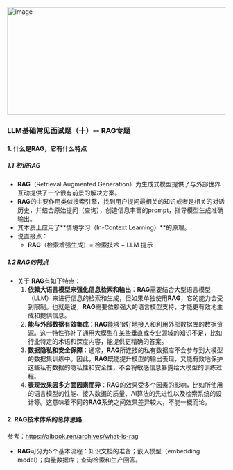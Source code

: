 <img width="601" height="249" alt="image" src="https://github.com/user-attachments/assets/b5af1102-1293-4fee-b030-930b80c3da98" />

### LLM基础常见面试题（十）-- RAG专题
#### 1. 什么是RAG，它有什么特点
##### 1.1 初识RAG
- **RAG**（Retrieval Augmented Generation）为生成式模型提供了与外部世界互动提供了一个很有前景的解决方案。
- **RAG**的主要作用类似搜索引擎，找到用户提问最相关的知识或者是相关的对话历史，并结合原始提问（查询），创造信息丰富的prompt，指导模型生成准确输出。
- 其本质上应用了**情境学习（In-Context Learning）**的原理。
- 说直接点：
  - **RAG**（检索增强生成）= 检索技术 + LLM 提示

##### 1.2 RAG的特点
- 关于 **RAG**有如下特点：
  1. **依赖大语言模型来强化信息检索和输出**：**RAG**需要结合大型语言模型（LLM）来进行信息的检索和生成，但如果单独使用**RAG**，它的能力会受到限制。也就是说，**RAG**需要依赖强大的语言模型支持，才能更有效地生成和提供信息。
  2. **能与外部数据有效集成**：**RAG**能够很好地接入和利用外部数据库的数据资源。这一特性弥补了通用大模型在某些垂直或专业领域的知识不足，比如行业特定的术语和深度内容，能提供更精确的答案。
  3. **数据隐私和安全保障**：通常，**RAG**所连接的私有数据库不会参与到大模型的数据集训练中。因此，**RAG**既能提升模型的输出表现，又能有效地保护这些私有数据的隐私性和安全性，不会将敏感信息暴露给大模型的训练过程。
  4. **表现效果因多方面因素而异**：**RAG**的效果受多个因素的影响，比如所使用的语言模型的性能、接入数据的质量、AI算法的先进性以及检索系统的设计等。这意味着不同的**RAG**系统之间效果差异较大，不能一概而论。

#### 2. RAG技术体系的总体思路
参考：https://aibook.ren/archives/what-is-rag
- **RAG**可分为5个基本流程：知识文档的准备；嵌入模型（embedding model）；向量数据库；查询检索和生产回答。

